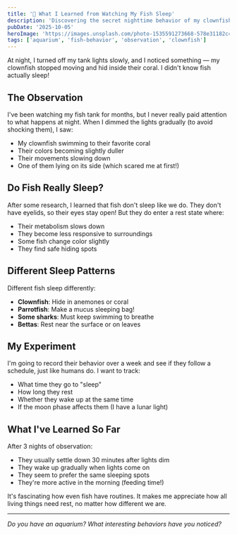 ```yaml
---
title: '🌙 What I Learned from Watching My Fish Sleep'
description: 'Discovering the secret nighttime behavior of my clownfish'
pubDate: '2025-10-05'
heroImage: 'https://images.unsplash.com/photo-1535591273668-578e31182c4f?w=1200&h=600&fit=crop'
tags: ['aquarium', 'fish-behavior', 'observation', 'clownfish']
---
```


At night, I turned off my tank lights slowly, and I noticed something — my clownfish stopped moving and hid inside their coral. I didn't know fish actually sleep!

## The Observation

I've been watching my fish tank for months, but I never really paid attention to what happens at night. When I dimmed the lights gradually (to avoid shocking them), I saw:
- My clownfish swimming to their favorite coral
- Their colors becoming slightly duller
- Their movements slowing down
- One of them lying on its side (which scared me at first!)

## Do Fish Really Sleep?

After some research, I learned that fish don't sleep like we do. They don't have eyelids, so their eyes stay open! But they do enter a rest state where:
- Their metabolism slows down
- They become less responsive to surroundings
- Some fish change color slightly
- They find safe hiding spots

## Different Sleep Patterns

Different fish sleep differently:
- **Clownfish**: Hide in anemones or coral
- **Parrotfish**: Make a mucus sleeping bag!
- **Some sharks**: Must keep swimming to breathe
- **Bettas**: Rest near the surface or on leaves

## My Experiment

I'm going to record their behavior over a week and see if they follow a schedule, just like humans do. I want to track:
- What time they go to "sleep"
- How long they rest
- Whether they wake up at the same time
- If the moon phase affects them (I have a lunar light)

## What I've Learned So Far

After 3 nights of observation:
- They usually settle down 30 minutes after lights dim
- They wake up gradually when lights come on
- They seem to prefer the same sleeping spots
- They're more active in the morning (feeding time!)

It's fascinating how even fish have routines. It makes me appreciate how all living things need rest, no matter how different we are.

---

*Do you have an aquarium? What interesting behaviors have you noticed?*
